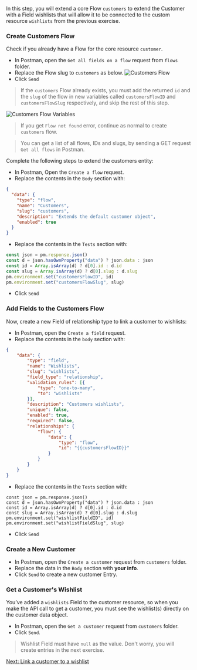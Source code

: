In this step, you will extend a core Flow `customers` to extend the Customer with a Field wishlists that will allow it to be connected to the custom resource `wishlists` from the previous exercise.

### Create Customers Flow

Check if you already have a Flow for the core resource `customer`.

* In Postman, open the `Get all fields on a flow` request from `flows` folder.
* Replace the Flow slug to `customers` as below.
![Customers Flow](images/flow-customers-get-postman.png)
* Click `Send`

>If the `customers` Flow already exists, you must add the returned `id` and the `slug` of the flow in new variables called `customersFlowID` and `customersFlowSlug` respectively, and skip the rest of this step.

![Customers Flow Variables](images/customers-flow-variables.png)

>If you get `Flow not found` error, continue as normal to create `customers` flow.

>You can get a list of all flows, IDs and slugs, by sending a GET request `Get all flows` in Postman.

Complete the following steps to extend the customers entity:

* In Postman, Open the `Create a flow` request.
* Replace the contents in the `Body` section with:

```json
{
  "data": {
    "type": "flow",
    "name": "Customers",
    "slug": "customers",
    "description": "Extends the default customer object",
    "enabled": true
  }
}
```

* Replace the contents in the `Tests` section with:

```js
const json = pm.response.json()
const d = json.hasOwnProperty("data") ? json.data : json
const id = Array.isArray(d) ? d[0].id : d.id
const slug = Array.isArray(d) ? d[0].slug : d.slug
pm.environment.set("customersFlowID", id)
pm.environment.set("customersFlowSlug", slug)
```

* Click `Send`

### Add Fields to the Customers Flow

Now, create a new Field of relationship type to link a customer to wishlists:

* In Postman, open the `Create a field` request.
* Replace the contents in the `body` section with:

```json
{
    "data": {
        "type": "field",
        "name": "Wishlists",
        "slug": "wishlists",
        "field_type": "relationship",
        "validation_rules": [{
            "type": "one-to-many",
            "to": "wishlists"
        }],
        "description": "Customers wishlists",
        "unique": false,
        "enabled": true,
        "required": false,
        "relationships": {
            "flow": {
                "data": {
                    "type": "flow",
                    "id": "{{customersFlowID}}"
                }
            }
        }
    }
}
```

* Replace the contents in the `Tests` section with:

```
const json = pm.response.json()
const d = json.hasOwnProperty("data") ? json.data : json
const id = Array.isArray(d) ? d[0].id : d.id
const slug = Array.isArray(d) ? d[0].slug : d.slug
pm.environment.set("wishlistFieldID", id)
pm.environment.set("wishlistFieldSlug", slug)
```

* Click `Send`

### Create a New Customer

* In Postman, open the `Create a customer` request from `customers` folder.
* Replace the data in the `Body` section with **your info**.
* Click `Send` to create a new customer Entry.

### Get a Customer's Wishlist

You’ve added a `wishlists` Field to the customer resource, so when you make the API call to get a customer, you must see the wishlist(s) directly on the customer data object.

* In Postman, open the `Get a customer` request from `customers` folder.
* Click `Send`.

>Wishlist Field must have `null` as the value. Don't worry, you will create entries in the next exercise.

[Next: Link a customer to a wishlist](./core-flow-entries.md)